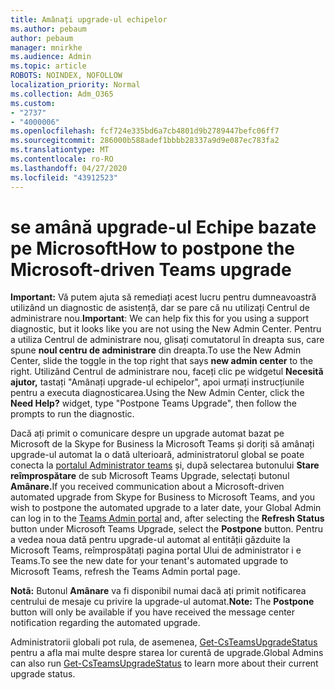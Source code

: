 ```yaml
---
title: Amânați upgrade-ul echipelor
ms.author: pebaum
author: pebaum
manager: mnirkhe
ms.audience: Admin
ms.topic: article
ROBOTS: NOINDEX, NOFOLLOW
localization_priority: Normal
ms.collection: Adm_O365
ms.custom:
- "2737"
- "4000006"
ms.openlocfilehash: fcf724e335bd6a7cb4801d9b2789447befc06ff7
ms.sourcegitcommit: 286000b588adef1bbbb28337a9d9e087ec783fa2
ms.translationtype: MT
ms.contentlocale: ro-RO
ms.lasthandoff: 04/27/2020
ms.locfileid: "43912523"
---
```

# <a name="how-to-postpone-the-microsoft-driven-teams-upgrade"></a><span data-ttu-id="fa09f-102">se amână upgrade-ul Echipe bazate pe Microsoft</span><span class="sxs-lookup"><span data-stu-id="fa09f-102">How to postpone the Microsoft-driven Teams upgrade</span></span>

<span data-ttu-id="fa09f-103">**Important:** Vă putem ajuta să remediați acest lucru pentru dumneavoastră utilizând un diagnostic de asistență, dar se pare că nu utilizați Centrul de administrare nou.</span><span class="sxs-lookup"><span data-stu-id="fa09f-103">**Important**: We can help fix this for you using a support diagnostic, but it looks like you are not using the New Admin Center.</span></span> <span data-ttu-id="fa09f-104">Pentru a utiliza Centrul de administrare nou, glisați comutatorul în dreapta sus, care spune **noul centru de administrare** din dreapta.</span><span class="sxs-lookup"><span data-stu-id="fa09f-104">To use the New Admin Center, slide the toggle in the top right that says **new admin center** to the right.</span></span> <span data-ttu-id="fa09f-105">Utilizând Centrul de administrare nou, faceți clic pe widgetul **Necesită ajutor,** tastați "Amânați upgrade-ul echipelor", apoi urmați instrucțiunile pentru a executa diagnosticarea.</span><span class="sxs-lookup"><span data-stu-id="fa09f-105">Using the New Admin Center, click the **Need Help?** widget, type "Postpone Teams Upgrade", then follow the prompts to run the diagnostic.</span></span>

<span data-ttu-id="fa09f-106">Dacă ați primit o comunicare despre un upgrade automat bazat pe Microsoft de la Skype for Business la Microsoft Teams și doriți să amânați upgrade-ul automat la o dată ulterioară, administratorul global se poate conecta la [portalul Administrator teams](https://admin.teams.microsoft.com/dashboard) și, după selectarea butonului **Stare reîmprospătare** de sub Microsoft Teams Upgrade, selectați butonul **Amânare.**</span><span class="sxs-lookup"><span data-stu-id="fa09f-106">If you received communication about a Microsoft-driven automated upgrade from Skype for Business to Microsoft Teams, and you wish to postpone the automated upgrade to a later date, your Global Admin can log in to the [Teams Admin portal](https://admin.teams.microsoft.com/dashboard) and, after selecting the **Refresh Status** button under Microsoft Teams Upgrade, select the **Postpone** button.</span></span> <span data-ttu-id="fa09f-107">Pentru a vedea noua dată pentru upgrade-ul automat al entității găzduite la Microsoft Teams, reîmprospătați pagina portal Ului de administrator i e Teams.</span><span class="sxs-lookup"><span data-stu-id="fa09f-107">To see the new date for your tenant's automated upgrade to Microsoft Teams, refresh the Teams Admin portal page.</span></span>

<span data-ttu-id="fa09f-108">**Notã:** Butonul **Amânare** va fi disponibil numai dacă ați primit notificarea centrului de mesaje cu privire la upgrade-ul automat.</span><span class="sxs-lookup"><span data-stu-id="fa09f-108">**Note:** The **Postpone** button will only be available if you have received the message center notification regarding the automated upgrade.</span></span> 

<span data-ttu-id="fa09f-109">Administratorii globali pot rula, de asemenea, [Get-CsTeamsUpgradeStatus](https://docs.microsoft.com/powershell/module/skype/get-csteamsupgradestatus?view=skype-ps) pentru a afla mai multe despre starea lor curentă de upgrade.</span><span class="sxs-lookup"><span data-stu-id="fa09f-109">Global Admins can also run [Get-CsTeamsUpgradeStatus](https://docs.microsoft.com/powershell/module/skype/get-csteamsupgradestatus?view=skype-ps) to learn more about their current upgrade status.</span></span>

